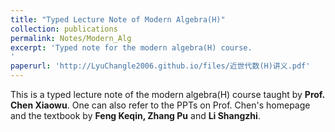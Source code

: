 ```yaml
---
title: "Typed Lecture Note of Modern Algebra(H)"
collection: publications
permalink: Notes/Modern_Alg
excerpt: 'Typed note for the modern algebra(H) course.
'
paperurl: 'http://LyuChangle2006.github.io/files/近世代数(H)讲义.pdf'
---
```


This is a typed lecture note of the modern algebra(H) course taught by **Prof. Chen Xiaowu**. One can also refer to the PPTs on Prof. Chen's homepage and the textbook by **Feng Keqin, Zhang Pu** and **Li Shangzhi**. 
